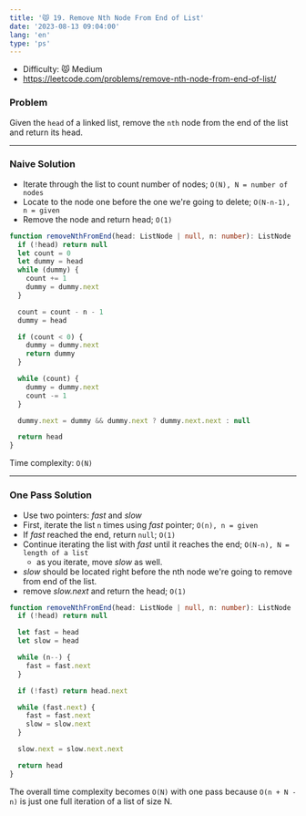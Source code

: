 ```yaml
---
title: '😾 19. Remove Nth Node From End of List'
date: '2023-08-13 09:04:00'
lang: 'en'
type: 'ps'
---
```


- Difficulty: 😾 Medium
- https://leetcode.com/problems/remove-nth-node-from-end-of-list/

### Problem

Given the `head` of a linked list, remove the `nth` node from the end of the list and return its head.

---

### Naive Solution

- Iterate through the list to count number of nodes; `O(N), N = number of nodes`
- Locate to the node one before the one we're going to delete; `O(N-n-1), n = given`
- Remove the node and return head; `O(1)`

```ts
function removeNthFromEnd(head: ListNode | null, n: number): ListNode | null {
  if (!head) return null
  let count = 0
  let dummy = head
  while (dummy) {
    count += 1
    dummy = dummy.next
  }

  count = count - n - 1
  dummy = head

  if (count < 0) {
    dummy = dummy.next
    return dummy
  }

  while (count) {
    dummy = dummy.next
    count -= 1
  }

  dummy.next = dummy && dummy.next ? dummy.next.next : null

  return head
}
```

Time complexity: `O(N)`

---

### One Pass Solution

- Use two pointers: _fast_ and _slow_
- First, iterate the list `n` times using _fast_ pointer; `O(n), n = given`
- If _fast_ reached the end, return `null`; `O(1)`
- Continue iterating the list with _fast_ until it reaches the end; `O(N-n), N = length of a list`
  - as you iterate, move _slow_ as well.
- _slow_ should be located right before the nth node we're going to remove from end of the list.
- remove _slow.next_ and return the head; `O(1)`

```ts
function removeNthFromEnd(head: ListNode | null, n: number): ListNode | null {
  if (!head) return null

  let fast = head
  let slow = head

  while (n--) {
    fast = fast.next
  }

  if (!fast) return head.next

  while (fast.next) {
    fast = fast.next
    slow = slow.next
  }

  slow.next = slow.next.next

  return head
}
```

The overall time complexity becomes `O(N)` with one pass because `O(n + N - n)` is just one full iteration of a list of size N.
